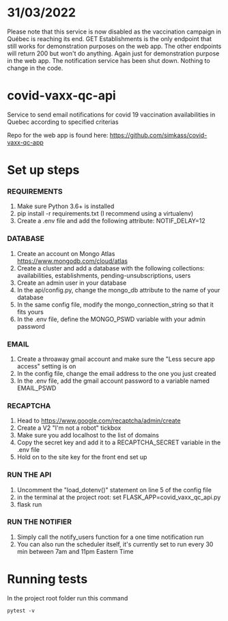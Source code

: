 # 31/03/2022
Please note that this service is now disabled as the vaccination campaign in Québec is reaching its end.
GET Establishments is the only endpoint that still works for demonstration purposes on the web app.
The other endpoints will return 200 but won't do anything. Again just for demonstration purpose in the web app.
The notification service has been shut down. Nothing to change in the code.

# covid-vaxx-qc-api
Service to send email notifications for covid 19 vaccination availabilities in Quebec according to specified criterias

Repo for the web app is found here: https://github.com/simkass/covid-vaxx-qc-app

# Set up steps

### REQUIREMENTS
1. Make sure Python 3.6+ is installed
2. pip install -r requirements.txt (I recommend using a virtualenv)
3. Create a .env file and add the following attribute: NOTIF_DELAY=12

### DATABASE
1. Create an account on Mongo Atlas https://www.mongodb.com/cloud/atlas
2. Create a cluster and add a database with the following collections: availabilities, establishments, pending-unsubscriptions, users
3. Create an admin user in your database
4. In the api/config.py, change the mongo_db attribute to the name of your database
5. In the same config file, modify the mongo_connection_string so that it fits yours
6. In the .env file, define the MONGO_PSWD variable with your admin password

### EMAIL
1. Create a throaway gmail account and make sure the "Less secure app access" setting is on
2. In the config file, change the email address to the one you just created
3. In the .env file, add the gmail account password to a variable named EMAIL_PSWD

### RECAPTCHA
1. Head to https://www.google.com/recaptcha/admin/create
2. Create a V2 "I'm not a robot" tickbox
3. Make sure you add localhost to the list of domains
4. Copy the secret key and add it to a RECAPTCHA_SECRET variable in the .env file
5. Hold on to the site key for the front end set up

### RUN THE API
1. Uncomment the "load_dotenv()" statement on line 5 of the config file
2. in the terminal at the project root: set FLASK_APP=covid_vaxx_qc_api.py
3. flask run

### RUN THE NOTIFIER
1. Simply call the notify_users function for a one time notification run
2. You can also run the scheduler itself, it's currently set to run every 30 min between 7am and 11pm Eastern Time

# Running tests
In the project root folder run this command
```
pytest -v
```
